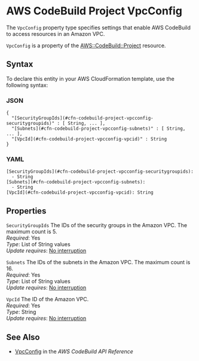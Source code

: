 # AWS CodeBuild Project VpcConfig<a name="aws-properties-codebuild-project-vpcconfig"></a>

<a name="aws-properties-codebuild-project-vpcconfig-description"></a>The `VpcConfig` property type specifies settings that enable AWS CodeBuild to access resources in an Amazon VPC\.

<a name="aws-properties-codebuild-project-vpcconfig-inheritance"></a> `VpcConfig` is a property of the [AWS::CodeBuild::Project](aws-resource-codebuild-project.md) resource\.

## Syntax<a name="aws-properties-codebuild-project-vpcconfig-syntax"></a>

To declare this entity in your AWS CloudFormation template, use the following syntax:

### JSON<a name="aws-properties-codebuild-project-vpcconfig-syntax.json"></a>

```
{
  "[SecurityGroupIds](#cfn-codebuild-project-vpcconfig-securitygroupids)" : [ String, ... ],
  "[Subnets](#cfn-codebuild-project-vpcconfig-subnets)" : [ String, ... ],
  "[VpcId](#cfn-codebuild-project-vpcconfig-vpcid)" : String
}
```

### YAML<a name="aws-properties-codebuild-project-vpcconfig-syntax.yaml"></a>

```
[SecurityGroupIds](#cfn-codebuild-project-vpcconfig-securitygroupids): 
  - String
[Subnets](#cfn-codebuild-project-vpcconfig-subnets): 
  - String
[VpcId](#cfn-codebuild-project-vpcconfig-vpcid): String
```

## Properties<a name="aws-properties-codebuild-project-vpcconfig-properties"></a>

`SecurityGroupIds`  <a name="cfn-codebuild-project-vpcconfig-securitygroupids"></a>
The IDs of the security groups in the Amazon VPC\. The maximum count is 5\.  
 *Required*: Yes  
 *Type*: List of String values  
 *Update requires*: [No interruption](using-cfn-updating-stacks-update-behaviors.md#update-no-interrupt) 

`Subnets`  <a name="cfn-codebuild-project-vpcconfig-subnets"></a>
The IDs of the subnets in the Amazon VPC\. The maximum count is 16\.  
 *Required*: Yes  
 *Type*: List of String values  
 *Update requires*: [No interruption](using-cfn-updating-stacks-update-behaviors.md#update-no-interrupt) 

`VpcId`  <a name="cfn-codebuild-project-vpcconfig-vpcid"></a>
The ID of the Amazon VPC\.  
 *Required*: Yes  
 *Type*: String  
 *Update requires*: [No interruption](using-cfn-updating-stacks-update-behaviors.md#update-no-interrupt) 

## See Also<a name="aws-properties-codebuild-project-vpcconfig-seealso"></a>

+ [ VpcConfig](http://docs.aws.amazon.com/codebuild/latest/APIReference/API_VpcConfig.html) in the *AWS CodeBuild API Reference*